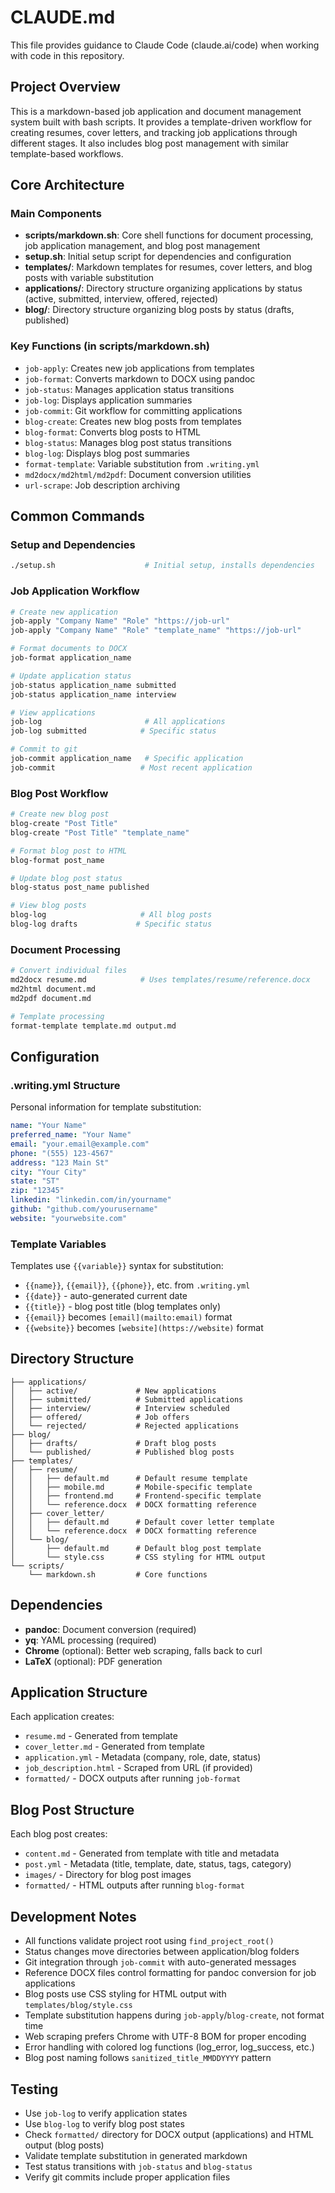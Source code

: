 # CLAUDE.md

This file provides guidance to Claude Code (claude.ai/code) when working with code in this repository.

## Project Overview

This is a markdown-based job application and document management system built with bash scripts. It provides a template-driven workflow for creating resumes, cover letters, and tracking job applications through different stages. It also includes blog post management with similar template-based workflows.

## Core Architecture

### Main Components

- **scripts/markdown.sh**: Core shell functions for document processing, job application management, and blog post management
- **setup.sh**: Initial setup script for dependencies and configuration
- **templates/**: Markdown templates for resumes, cover letters, and blog posts with variable substitution
- **applications/**: Directory structure organizing applications by status (active, submitted, interview, offered, rejected)
- **blog/**: Directory structure organizing blog posts by status (drafts, published)

### Key Functions (in scripts/markdown.sh)

- `job-apply`: Creates new job applications from templates
- `job-format`: Converts markdown to DOCX using pandoc
- `job-status`: Manages application status transitions
- `job-log`: Displays application summaries
- `job-commit`: Git workflow for committing applications
- `blog-create`: Creates new blog posts from templates
- `blog-format`: Converts blog posts to HTML
- `blog-status`: Manages blog post status transitions
- `blog-log`: Displays blog post summaries
- `format-template`: Variable substitution from `.writing.yml`
- `md2docx/md2html/md2pdf`: Document conversion utilities
- `url-scrape`: Job description archiving

## Common Commands

### Setup and Dependencies
```bash
./setup.sh                    # Initial setup, installs dependencies
```

### Job Application Workflow
```bash
# Create new application
job-apply "Company Name" "Role" "https://job-url"
job-apply "Company Name" "Role" "template_name" "https://job-url"

# Format documents to DOCX
job-format application_name

# Update application status
job-status application_name submitted
job-status application_name interview

# View applications
job-log                       # All applications
job-log submitted            # Specific status

# Commit to git
job-commit application_name   # Specific application
job-commit                   # Most recent application
```

### Blog Post Workflow
```bash
# Create new blog post
blog-create "Post Title"
blog-create "Post Title" "template_name"

# Format blog post to HTML
blog-format post_name

# Update blog post status
blog-status post_name published

# View blog posts
blog-log                     # All blog posts
blog-log drafts             # Specific status
```

### Document Processing
```bash
# Convert individual files
md2docx resume.md            # Uses templates/resume/reference.docx
md2html document.md
md2pdf document.md

# Template processing
format-template template.md output.md
```

## Configuration

### .writing.yml Structure
Personal information for template substitution:
```yaml
name: "Your Name"
preferred_name: "Your Name"
email: "your.email@example.com"
phone: "(555) 123-4567"
address: "123 Main St"
city: "Your City"
state: "ST"
zip: "12345"
linkedin: "linkedin.com/in/yourname"
github: "github.com/yourusername"
website: "yourwebsite.com"
```

### Template Variables
Templates use `{{variable}}` syntax for substitution:
- `{{name}}`, `{{email}}`, `{{phone}}`, etc. from `.writing.yml`
- `{{date}}` - auto-generated current date
- `{{title}}` - blog post title (blog templates only)
- `{{email}}` becomes `[email](mailto:email)` format
- `{{website}}` becomes `[website](https://website)` format

## Directory Structure

```
├── applications/
│   ├── active/             # New applications
│   ├── submitted/          # Submitted applications
│   ├── interview/          # Interview scheduled
│   ├── offered/            # Job offers
│   └── rejected/           # Rejected applications
├── blog/
│   ├── drafts/             # Draft blog posts
│   └── published/          # Published blog posts
├── templates/
│   ├── resume/
│   │   ├── default.md      # Default resume template
│   │   ├── mobile.md       # Mobile-specific template
│   │   ├── frontend.md     # Frontend-specific template
│   │   └── reference.docx  # DOCX formatting reference
│   ├── cover_letter/
│   │   ├── default.md      # Default cover letter template
│   │   └── reference.docx  # DOCX formatting reference
│   └── blog/
│       ├── default.md      # Default blog post template
│       └── style.css       # CSS styling for HTML output
└── scripts/
    └── markdown.sh         # Core functions
```

## Dependencies

- **pandoc**: Document conversion (required)
- **yq**: YAML processing (required)
- **Chrome** (optional): Better web scraping, falls back to curl
- **LaTeX** (optional): PDF generation

## Application Structure

Each application creates:
- `resume.md` - Generated from template
- `cover_letter.md` - Generated from template
- `application.yml` - Metadata (company, role, date, status)
- `job_description.html` - Scraped from URL (if provided)
- `formatted/` - DOCX outputs after running `job-format`

## Blog Post Structure

Each blog post creates:
- `content.md` - Generated from template with title and metadata
- `post.yml` - Metadata (title, template, date, status, tags, category)
- `images/` - Directory for blog post images
- `formatted/` - HTML outputs after running `blog-format`

## Development Notes

- All functions validate project root using `find_project_root()`
- Status changes move directories between application/blog folders
- Git integration through `job-commit` with auto-generated messages
- Reference DOCX files control formatting for pandoc conversion for job applications
- Blog posts use CSS styling for HTML output with `templates/blog/style.css`
- Template substitution happens during `job-apply`/`blog-create`, not format time
- Web scraping prefers Chrome with UTF-8 BOM for proper encoding
- Error handling with colored log functions (log_error, log_success, etc.)
- Blog post naming follows `sanitized_title_MMDDYYYY` pattern

## Testing

- Use `job-log` to verify application states
- Use `blog-log` to verify blog post states
- Check `formatted/` directory for DOCX output (applications) and HTML output (blog posts)
- Validate template substitution in generated markdown
- Test status transitions with `job-status` and `blog-status`
- Verify git commits include proper application files
